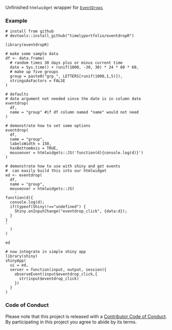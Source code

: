 
<!-- README.md is generated from README.Rmd. Please edit that file -->
Unfinished `htmlwidget` wrapper for [`EventDrops`](https://github.com/marmelab/EventDrops)

### Example

    # install from github
    # devtools::install_github("timelyportfolio/eventdropR")

    library(eventdropR)

    # make some sample data
    df <- data.frame(
      # random times 30 days plus or minus current time
      date = Sys.time() + runif(1000, -30, 30) * 24 * 60 * 60,
      # make up five groups
      group = paste0("grp_", LETTERS[runif(1000,1,5)]),
      stringsAsFactors = FALSE
    )

    # defaults
    # date argument not needed since the date is in column date
    eventdrop(
      df,
      name = "group" #if df column named "name" would not need
    )

    # demonstrate how to set some options
    eventdrop(
      df,
      name = "group",
      labelsWidth = 150,
      hasBottomAxis = TRUE,
      mouseover = htmlwidgets::JS('function(d){console.log(d)}')
    )

    # demonstrate how to use with shiny and get events
    #  can easily build this into our htmlwidget
    ed <- eventdrop(
      df,
      name = "group",
      mouseover = htmlwidgets::JS(
        '
    function(d){
      console.log(d);
      if(typeof(Shiny)!=="undefined") {
        Shiny.onInputChange("eventdrop_click", {data:d});
      }
    }
    '
      )
    )

    ed

    # now integrate in simple shiny app
    library(shiny)
    shinyApp(
      ui = ed,
      server = function(input, output, session){
        observeEvent(input$eventdrop_click,{
          str(input$eventdrop_click)
        })
      }
    )

### Code of Conduct

Please note that this project is released with a [Contributor Code of Conduct](CONDUCT.md). By participating in this project you agree to abide by its terms.
